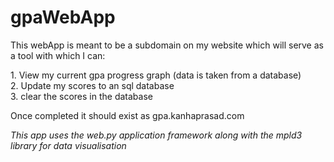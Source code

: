 # gpaWebApp

This webApp is meant to be a subdomain on my website which will serve as a tool with which I can:
<p>
1. View my current gpa progress graph (data is taken from a database) </br>
2. Update my scores to an sql database </br>
3. clear the scores in the database
</p>
Once completed it should exist as gpa.kanhaprasad.com 

*This app uses the web.py application framework along with the mpld3 library for data visualisation*
